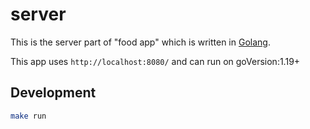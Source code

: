 # server

This is the server part of "food app" which is written in [Golang](https://go.dev/).


This app uses `http://localhost:8080/` and can run on goVersion:1.19+

## Development
```sh
make run
```

